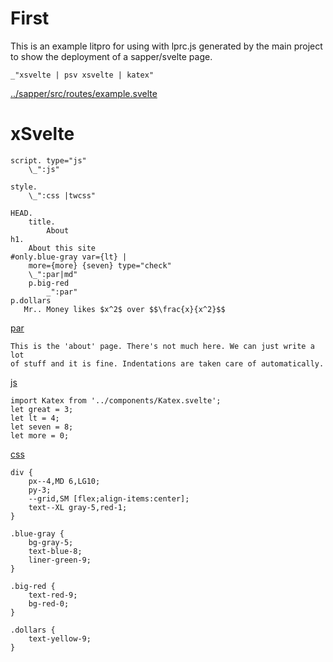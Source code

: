 # First

This is an example litpro for using with lprc.js generated by the main project
to show the deployment of a sapper/svelte page. 

    _"xsvelte | psv xsvelte | katex"

[../sapper/src/routes/example.svelte](# "save: ")

# xSvelte

    script. type="js"
        \_":js"

    style.
        \_":css |twcss"

    HEAD.
        title.
            About
    h1.
        About this site
    #only.blue-gray var={lt} |
        more={more} {seven} type="check"
        \_":par|md"
        p.big-red
            _":par"
    p.dollars
       Mr.. Money likes $x^2$ over $$\frac{x}{x^2}$$ 


[par]()

    This is the 'about' page. There's not much here. We can just write a lot
    of stuff and it is fine. Indentations are taken care of automatically. 

[js]()

    import Katex from '../components/Katex.svelte';
    let great = 3;
    let lt = 4;
    let seven = 8;
    let more = 0;
    
[css]() 
    
    div {
        px--4,MD 6,LG10;
        py-3;
        --grid,SM [flex;align-items:center];
        text--XL gray-5,red-1;
    }

    .blue-gray {
        bg-gray-5;
        text-blue-8;
        liner-green-9;
    }

    .big-red {
        text-red-9;
        bg-red-0;
    }

    .dollars {
        text-yellow-9;
    }
